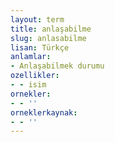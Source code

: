 ```yaml
---
layout: term
title: anlaşabilme
slug: anlasabilme
lisan: Türkçe
anlamlar:
- Anlaşabilmek durumu
ozellikler:
- - isim
ornekler:
- - ''
orneklerkaynak:
- - ''
---
```

